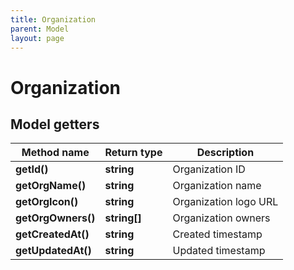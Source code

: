 ```yaml
---
title: Organization
parent: Model
layout: page
---
```


# Organization

## Model getters

Method name | Return type | Description
------------ | ------------- | -------------
**getId()** | **string** | Organization ID
**getOrgName()** | **string** | Organization name
**getOrgIcon()** | **string** | Organization logo URL
**getOrgOwners()** | **string[]** | Organization owners
**getCreatedAt()** | **string** | Created timestamp
**getUpdatedAt()** | **string** | Updated timestamp

